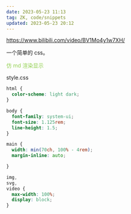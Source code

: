 ```yaml
---
date: 2023-05-23 11:13
tag: ZK, code/snippets
updated: 2023-05-23 20:12
---
```


https://www.bilibili.com/video/BV1Mo4y1w7XH/

一个简单的 css。

<font color="#92d050">仿 md 渲染显示</font>

style.css

```css
html {
  color-scheme: light dark;
}

body {
  font-family: system-ui;
  font-size: 1.125rem;
  line-height: 1.5;
}

main {
  width: min(70ch, 100% - 4rem);
  margin-inline: auto;

}

img,
svg,
video {
  max-width: 100%;
  display: block;
}
```
